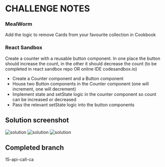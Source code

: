 # CHALLENGE NOTES

### MealWorm

Add the logic to remove Cards from your favourite collection in Cookbook

### React Sandbox

Create a counter with a reusable button component. In one place the button should increase the count, in the other it should decrease the count (to be completed in react sandbox repo OR online IDE codesandbox.io)

- Create a Counter component and a Button component
- House two Button components in the Counter component (one will increment, one will decrement)
- Implement state and setState logic in the counter component so count can be increased or decreased
- Pass the relevant setState logic into the button components

## Solution screenshot

![solution](./src/assets/solution-one.png)
![solution](./src/assets/solution-two.png)
![solution](./src/assets/solution-three.png)

## Completed branch

15-api-call-ca

